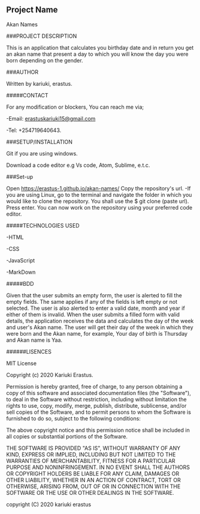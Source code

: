 ## Project Name

Akan Names 


###PROJECT DESCRIPTION

This is an application that calculates you birthday date and in return you get an akan name that present a day to which you will know the day you were born depending on the gender.

###AUTHOR

Written by kariuki, erastus.

#####CONTACT

For any modification or blockers, You can reach me via;

-Email: erastuskariuki15@gmail.com

-Tel: +254719640643.

###SETUP/INSTALLATION 

Git if you are using windows.

Download a code editor e.g Vs code, Atom, Sublime, e.t.c.

###Set-up

Open https://erastus-1.github.io/akan-names/
Copy the repository's url. -If you are using Linux, go to the terminal and navigate the folder in which you would like to clone the repository. You shall use the $ git clone (paste url). Press enter. You can now work on the repository using your preferred code editor.

#####TECHNOLOGIES USED

-HTML

-CSS

-JavaScript

-MarkDown


#####BDD

Given that the user submits an empty form, the user is alerted to fill the empty fields. The same applies if any of the fields is left empty or not selected. The user is also alerted to enter a valid date, month and year if either of them is invalid. When the user submits a filled form with valid details, the application receives the data and calculates the day of the week and user's Akan name. The user will get their day of the week in which they were born and the Akan name, for example, Your day of birth is Thursday and Akan name is Yaa.

######LISENCES

MIT License

Copyright (c) 2020 Kariuki Erastus.

Permission is hereby granted, free of charge, to any person obtaining a copy of this software and associated documentation files (the "Software"), to deal in the Software without restriction, including without limitation the rights to use, copy, modify, merge, publish, distribute, sublicense, and/or sell copies of the Software, and to permit persons to whom the Software is furnished to do so, subject to the following conditions:

The above copyright notice and this permission notice shall be included in all copies or substantial portions of the Software.

THE SOFTWARE IS PROVIDED "AS IS", WITHOUT WARRANTY OF ANY KIND, EXPRESS OR IMPLIED, INCLUDING BUT NOT LIMITED TO THE WARRANTIES OF MERCHANTABILITY, FITNESS FOR A PARTICULAR PURPOSE AND NONINFRINGEMENT. IN NO EVENT SHALL THE AUTHORS OR COPYRIGHT HOLDERS BE LIABLE FOR ANY CLAIM, DAMAGES OR OTHER LIABILITY, WHETHER IN AN ACTION OF CONTRACT, TORT OR OTHERWISE, ARISING FROM, OUT OF OR IN CONNECTION WITH THE SOFTWARE OR THE USE OR OTHER DEALINGS IN THE SOFTWARE.

copyright (C) 2020 kariuki erastus